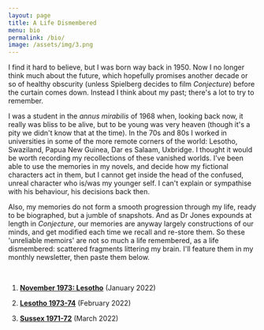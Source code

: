 ```yaml
---
layout: page
title: A Life Dismembered
menu: bio
permalink: /bio/
image: /assets/img/3.png
---
```


<!---![M B Reed](/assets/img/mbreed.jpg){:class="bio-img"}--->

I find it hard to believe, but I was born way back in 1950. Now I no longer think much about the future, which hopefully promises another decade or so of healthy obscurity (unless Spielberg decides to film *Conjecture*) before the curtain comes down. Instead I think about my past; there's a lot to try to remember. 

I was a student in the *annus mirabilis* of 1968 when, looking back now, it really was bliss to be alive, but to be young was very heaven (though it's a pity we didn't know that at the time). In the 70s and 80s I worked in universities in some of the more remote corners of the world: Lesotho, Swaziland, Papua New Guinea, Dar es Salaam, Uxbridge. I thought it would be worth recording my recollections of these vanished worlds. I've been able to use the memories in my novels, and decide how my fictional characters act in them, but I cannot get inside the head of the confused, unreal character who is/was my younger self. I can't explain or sympathise with his behaviour, his decisions back then. 

Also, my memories do not form a smooth progression through my life, ready to be biographed, but a jumble of snapshots. And as Dr Jones expounds at length in *Conjecture*, our memories are anyway largely constructions of our minds, and get modified each time we recall and re-store them. So these 'unreliable memoirs' are not so much a life remembered, as a life dismembered: scattered fragments littering my brain. I'll feature them in my monthly newsletter, then paste them below.

<br/>

1. [**November 1973: Lesotho**](/assets/files/1-Nov73.pdf) (January 2022)

2. [**Lesotho 1973-74**](/assets/files/2-73-74-lesotho.pdf) (February 2022)

3. [**Sussex 1971-72**](/assets/files/3-71-72-Sussex.pdf) (March 2022)

<br/>
